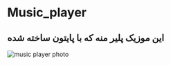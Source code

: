 # Music_player
<h2> این موزیک پلیر منه که با پایتون ساخته شده  </h2>
<img alt="music player photo" src="https://www.uplooder.net/img/image/39/4524241493202451de9e44b45ab12653/Capture.PNG"/>
